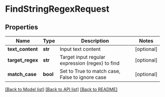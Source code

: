 # FindStringRegexRequest

## Properties
Name | Type | Description | Notes
------------ | ------------- | ------------- | -------------
**text_content** | **str** | Input text content | [optional] 
**target_regex** | **str** | Target input regular expression (regex) to find | [optional] 
**match_case** | **bool** | Set to True to match case, False to ignore case | [optional] 

[[Back to Model list]](../README.md#documentation-for-models) [[Back to API list]](../README.md#documentation-for-api-endpoints) [[Back to README]](../README.md)


